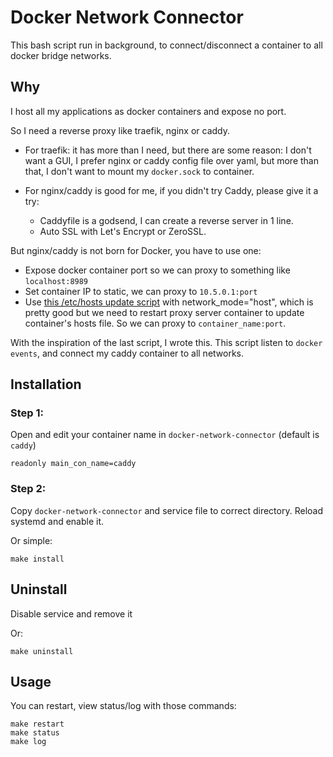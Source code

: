 # Docker Network Connector
This bash script run in background, to connect/disconnect a container to all docker bridge networks.

## Why
I host all my applications as docker containers and expose no port.

So I need a reverse proxy like traefik, nginx or caddy.
- For traefik: it has more than I need, but there are some reason: I don't want a GUI, I prefer nginx or caddy config
file over yaml, but more than that, I don't want to mount my `docker.sock` to container.

- For nginx/caddy is good for me, if you didn't try Caddy, please give it a try:
  - Caddyfile is a godsend, I can create a reverse server in 1 line.
  - Auto SSL with Let's Encrypt or ZeroSSL.

But nginx/caddy is not born for Docker, you have to use one:
  - Expose docker container port so we can proxy to something like `localhost:8989`
  - Set container IP to static, we can proxy to `10.5.0.1:port`
  - Use [this /etc/hosts update script](https://stackoverflow.com/a/63656003) with network_mode="host",
which is pretty good but we need to restart proxy server container to update container's hosts file.
So we can proxy to `container_name:port`.

With the inspiration of the last script, I wrote this.
This script listen to `docker events`, and connect my caddy container to all networks.


## Installation
### Step 1:
Open and edit your container name in `docker-network-connector` (default is `caddy`)
```shell
readonly main_con_name=caddy
```

### Step 2:
Copy `docker-network-connector` and service file to correct directory.
Reload systemd and enable it.

Or simple:
```shell
make install
```

## Uninstall
Disable service and remove it

Or:
```shell
make uninstall
```

## Usage
You can restart, view status/log with those commands:
```shell
make restart
make status
make log
```
